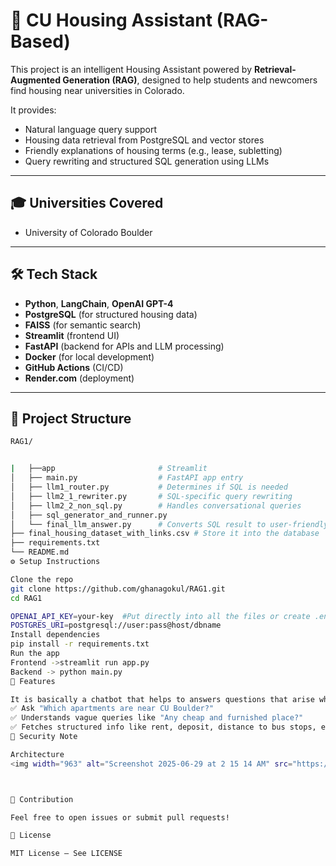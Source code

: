 # 🏡 CU Housing Assistant (RAG-Based)

This project is an intelligent Housing Assistant powered by **Retrieval-Augmented Generation (RAG)**, designed to help students and newcomers find housing near universities in Colorado.

It provides:
- Natural language query support
- Housing data retrieval from PostgreSQL and vector stores
- Friendly explanations of housing terms (e.g., lease, subletting)
- Query rewriting and structured SQL generation using LLMs

---

## 🎓 Universities Covered

- University of Colorado Boulder

---

## 🛠️ Tech Stack

- **Python**, **LangChain**, **OpenAI GPT-4**
- **PostgreSQL** (for structured housing data)
- **FAISS** (for semantic search)
- **Streamlit** (frontend UI)
- **FastAPI** (backend for APIs and LLM processing)
- **Docker** (for local development)
- **GitHub Actions** (CI/CD)
- **Render.com** (deployment)

---

## 📁 Project Structure

```bash
RAG1/


|   ├──app                       # Streamlit
│   ├── main.py                  # FastAPI app entry
│   ├── llm1_router.py           # Determines if SQL is needed
│   ├── llm2_1_rewriter.py       # SQL-specific query rewriting
│   ├── llm2_2_non_sql.py        # Handles conversational queries
│   ├── sql_generator_and_runner.py
│   └── final_llm_answer.py      # Converts SQL result to user-friendly output
├── final_housing_dataset_with_links.csv # Store it into the database                       
├── requirements.txt
└── README.md
⚙️ Setup Instructions

Clone the repo
git clone https://github.com/ghanagokul/RAG1.git
cd RAG1

OPENAI_API_KEY=your-key  #Put directly into all the files or create .env and modify the files accordingly
POSTGRES_URI=postgresql://user:pass@host/dbname
Install dependencies
pip install -r requirements.txt
Run the app
Frontend ->streamlit run app.py
Backend -> python main.py
📌 Features

It is basically a chatbot that helps to answers questions that arise while looking for a house 
✅ Ask "Which apartments are near CU Boulder?"
✅ Understands vague queries like "Any cheap and furnished place?"
✅ Fetches structured info like rent, deposit, distance to bus stops, etc.
🔐 Security Note

Architecture
<img width="963" alt="Screenshot 2025-06-29 at 2 15 14 AM" src="https://github.com/user-attachments/assets/bfa74e7a-9b9b-4aea-8c6d-354b400fe3e4" />



🙌 Contribution

Feel free to open issues or submit pull requests!

📜 License

MIT License – See LICENSE

